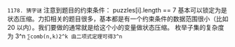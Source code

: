 `1178. 猜字谜`
注意到题目的约束条件：
puzzles[i].length == 7
基本可以锁定为是状态压缩。力扣相关的题目很多，基本都是有一个约束条件的数据范围很小（比如 20 以内）。我们要做的通常就是给这个小的变量做状态压缩。
枚举子集的复杂度为 3^n `∑comb(n,k)2^k 由二项式定理可得3^n`
